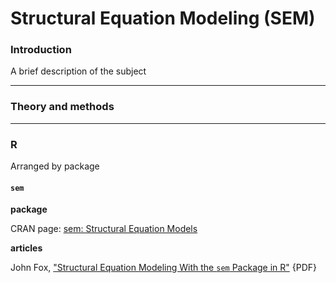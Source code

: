 # Structural Equation Modeling (SEM)

### Introduction

A brief description of the subject

---
### Theory and methods


---
### R

Arranged by package

#### `sem`

**package**

CRAN page: [sem: Structural Equation Models](https://cran.r-project.org/web/packages/sem/)

**articles**

John Fox, ["Structural Equation Modeling With the `sem` Package in R"](http://socserv.socsci.mcmaster.ca/jfox/Misc/sem/SEM-paper.pdf) {PDF}
